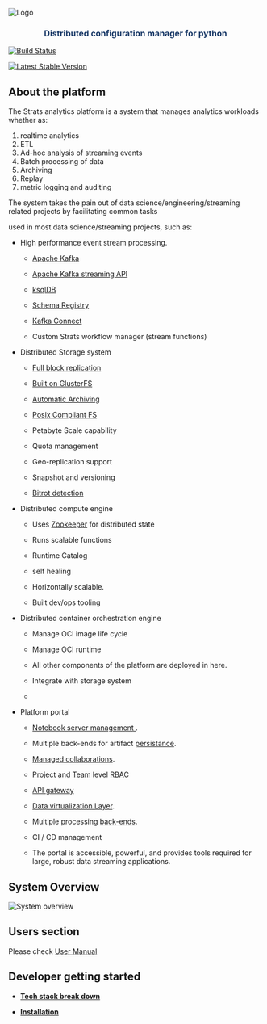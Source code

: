 

![Logo](https://raw.githubusercontent.com/n3rdydad/confo/master/assets/logo.png?style=centerme)



<p align="center"><h3 style="color: #193967; text-align: center">Distributed configuration manager for python</h3></p>

<p align="center">

<a href="#"><img src="https://travis-ci.org/laravel/framework.svg" alt="Build Status"></a>

<a href="#"><img src="https://poser.pugx.org/laravel/framework/v/stable.svg" alt="Latest Stable Version"></a>

</p>

## About the platform

The Strats analytics platform is a system that manages analytics workloads whether as:

<ol>

<li>realtime analytics</li>

<li>ETL</li>

<li>Ad-hoc analysis of streaming events</li>

<li>Batch processing of data</li>

<li>Archiving</li>

<li>Replay</li>

<li>metric logging and auditing</li>

</ol>

The system takes the pain out of data science/engineering/streaming related projects  by facilitating common tasks

used in most data science/streaming projects, such as:

- High performance event stream processing.

    - <a href="https://kafka.apache.org/"> Apache Kafka </a>

    - <a href="https://kafka.apache.org/documentation/streams/">Apache Kafka streaming API</a>

    - <a href="https://ksqldb.io/quickstart.html">ksqlDB</a>

    - <a href="https://docs.confluent.io/platform/current/schema-registry/schema_registry_tutorial.html">Schema Registry</a>

    - <a href="https://kafka.apache.org/documentation/#connect">Kafka Connect</a>

    - <a hre="workflow.md">Custom Strats workflow manager (stream functions)</a>

- Distributed Storage system

    - [Full block replication](docs/storage.md)

    - [Built on GlusterFS ](https://www.gluster.org/)

    - [Automatic Archiving ](docs/storage.md)

    - [Posix Compliant FS](https://www.novell.com/documentation/open-enterprise-server-2018/bkup_sms_lx/data/bvapnj6.html?view=print#:~:text=POSIX%2Dcompliant%20means%20file%20systems,enabled%20user%20performing%20the%20backup.)

    - Petabyte Scale capability

    - Quota management

    - Geo-replication support

    - Snapshot and versioning

    - [Bitrot detection](https://en.wikipedia.org/wiki/Data_degradation)

- Distributed compute engine

    - Uses [Zookeeper](https://zookeeper.apache.org/) for distributed state

    - Runs scalable functions

    - Runtime Catalog

    - self healing

    - Horizontally scalable.

    - Built dev/ops tooling

- Distributed container orchestration engine

    - Manage OCI image life cycle

    - Manage OCI runtime

    - All other components of the platform are deployed in here.

    - Integrate with storage system

    -

- Platform portal

    - [Notebook server management ](notebook_server.md).

    - Multiple back-ends for artifact [persistance](persistance.md).

    - [Managed collaborations](collaboration_RBAC.md).

    - [Project]() and [Team](docs/collaboration_RBAC.md) level [RBAC](docs/collaboration_RBAC.md)

    - [API gateway](docs/production.md)

    - [Data virtualization Layer](docs/virtualization.md).

    - Multiple processing [back-ends](docs/processing_backends.md).

    - CI / CD management

    - The portal is accessible, powerful, and provides tools required for large, robust data streaming applications.

## System Overview

[comment]: <> (<img src="./docs/Assets/system_overview.png"/>)

![System overview](docs/Assets/system_overview.png "System overview")


## Users section

Please check [User Manual](docs/usermanual.md)

## Developer getting started

- **[Tech stack break down](docs/developer/tech_stack.md)**

- **[Installation](docs/developer/installation.md)**
